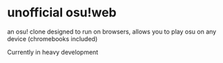 # unofficial osu!web
 an osu! clone designed to run on browsers, allows you to play osu on any device (chromebooks included)
 
 Currently in heavy development
